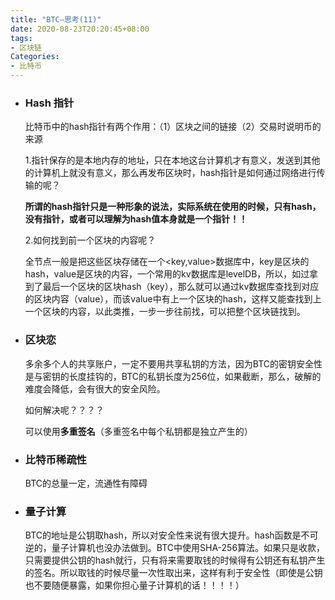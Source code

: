 ```yaml
---
title: "BTC—思考(11)"
date: 2020-08-23T20:20:45+08:00
tags:
- 区块链
Categories:
- 比特币
---
```


- ### Hash 指针

  比特币中的hash指针有两个作用：（1）区块之间的链接（2）交易时说明币的来源

  1.指针保存的是本地内存的地址，只在本地这台计算机才有意义，发送到其他的计算机上就没有意义，那么再发布区块时，hash指针是如何通过网络进行传输的呢？

  **所谓的hash指针只是一种形象的说法，实际系统在使用的时候，只有hash，没有指针，或者可以理解为hash值本身就是一个指针！！**

  2.如何找到前一个区块的内容呢？

  全节点一般是把这些区块存储在一个<key,value>数据库中，key是区块的hash，value是区块的内容，一个常用的kv数据库是levelDB，所以，如过拿到了最后一个区块的区块hash（key），那么就可以通过kv数据库查找到对应的区块内容（value），而该value中有上一个区块的hash，这样又能查找到上一个区块的内容，以此类推，一步一步往前找，可以把整个区块链找到。

  

- ### 区块恋

  多余多个人的共享账户，一定不要用共享私钥的方法，因为BTC的密钥安全性是与密钥的长度挂钩的，BTC的私钥长度为256位，如果截断，那么，破解的难度会降低，会有很大的安全风险。

  如何解决呢？？？？

  可以使用**多重签名**（多重签名中每个私钥都是独立产生的）

  

- ### 比特币稀疏性

  BTC的总量一定，流通性有障碍

  

- ### 量子计算

  BTC的地址是公钥取hash，所以对安全性来说有很大提升。hash函数是不可逆的，量子计算机也没办法做到。BTC中使用SHA-256算法。如果只是收款，只需要提供公钥的hash就行，只有将来需要取钱的时候得有公钥还有私钥产生的签名。所以取钱的时候尽量一次性取出来，这样有利于安全性（即使是公钥也不要随便暴露，如果你担心量子计算机的话！！！！）